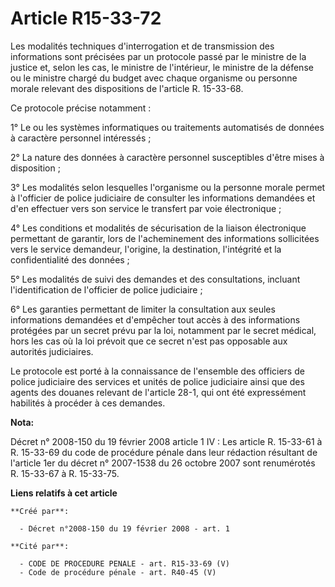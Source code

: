 # Article R15-33-72

Les modalités techniques d'interrogation et de transmission des informations sont précisées par un protocole passé par le
ministre de la justice et, selon les cas, le ministre de l'intérieur, le ministre de la défense ou le ministre chargé du
budget avec chaque organisme ou personne morale relevant des dispositions de l'article R. 15-33-68. 

Ce protocole précise notamment : 

1° Le ou les systèmes informatiques ou traitements automatisés de données à caractère personnel intéressés ; 

2° La nature des données à caractère personnel susceptibles d'être mises à disposition ; 

3° Les modalités selon lesquelles l'organisme ou la personne morale permet à l'officier de police judiciaire de consulter les
informations demandées et d'en effectuer vers son service le transfert par voie électronique ; 

4° Les conditions et modalités de sécurisation de la liaison électronique permettant de garantir, lors de l'acheminement des
informations sollicitées vers le service demandeur, l'origine, la destination, l'intégrité et la confidentialité des
données ; 

5° Les modalités de suivi des demandes et des consultations, incluant l'identification de l'officier de police judiciaire ; 

6° Les garanties permettant de limiter la consultation aux seules informations demandées et d'empêcher tout accès à des
informations protégées par un secret prévu par la loi, notamment par le secret médical, hors les cas où la loi prévoit que ce
secret n'est pas opposable aux autorités judiciaires. 

Le protocole est porté à la connaissance de l'ensemble des officiers de police judiciaire des services et unités de police
judiciaire ainsi que des agents des douanes relevant de l'article 28-1, qui ont été expressément habilités à procéder à ces
demandes.

**Nota:**

Décret n° 2008-150 du 19 février 2008 article 1 IV : Les article R. 15-33-61 à R. 15-33-69 du code de procédure pénale dans
leur rédaction résultant de l'article 1er du décret n° 2007-1538 du 26 octobre 2007 sont renumérotés R. 15-33-67 à R.
15-33-75.

**Liens relatifs à cet article**

	**Créé par**:

	  - Décret n°2008-150 du 19 février 2008 - art. 1

	**Cité par**:

	  - CODE DE PROCEDURE PENALE - art. R15-33-69 (V)
	  - Code de procédure pénale - art. R40-45 (V)
